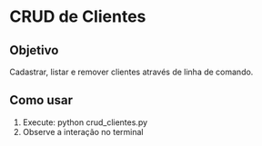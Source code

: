 # CRUD de Clientes

## Objetivo
Cadastrar, listar e remover clientes através de linha de comando.

## Como usar
1. Execute: python crud_clientes.py
2. Observe a interação no terminal